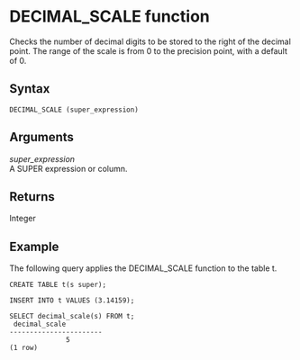 # DECIMAL\_SCALE function<a name="r_decimal_scale"></a>

Checks the number of decimal digits to be stored to the right of the decimal point\. The range of the scale is from 0 to the precision point, with a default of 0\.

## Syntax<a name="r_decimal_scale-synopsis"></a>

```
DECIMAL_SCALE (super_expression)
```

## Arguments<a name="r_decimal_scale-arguments"></a>

*super\_expression*  
A SUPER expression or column\.

## Returns<a name="r_decimal_scale-returns"></a>

Integer

## Example<a name="r_decimal_scale_example"></a>

The following query applies the DECIMAL\_SCALE function to the table t\.

```
CREATE TABLE t(s super);

INSERT INTO t VALUES (3.14159);

SELECT decimal_scale(s) FROM t;
 decimal_scale
-----------------------
              5
(1 row)
```